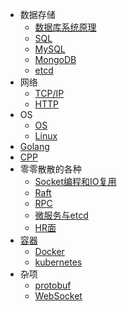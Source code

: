* 数据存储
  * [数据库系统原理](datastorage/数据库系统原理/数据库系统原理.md)
  * [SQL](datastorage/SQL及MySQL/SQL/SQL.md)
  * [MySQL](datastorage/SQL及MySQL/MySQL/MySQL.md)
  * [MongoDB](datastorage/MongoDB/MongoDB.md)
  * [etcd](datastorage/etcd/概述.md)
* 网络
  * [TCP/IP](network/tcp-ip/README.md)
  * [HTTP](network/http/README.md)
* OS
  * [OS](OS/OS/README.md)
  * [Linux](OS/Linux/README.md)
* [Golang](golang/README.md)
* [CPP](cpp/README.md)
* 零零散散的各种
  * [Socket编程和IO复用](零零散散的各种/Socket编程和IO复用/Socket编程和IO复用.md)
  * [Raft](零零散散的各种/Raft/Raft.md)
  * [RPC](零零散散的各种/RPC/RPC.md)
  * [微服务与etcd](零零散散的各种/微服务与etcd/微服务与etcd.md)
  * [HR面](零零散散的各种/HR面/HR面.md)
* [容器](container/README.md)
  * [Docker](container/docker/README.md)
  * [kubernetes](container/kubernetes/README.md)
* 杂项
  * [protobuf](sundry/protobuf/README.md)
  * [WebSocket](sundry/WebSocket/README.md)
